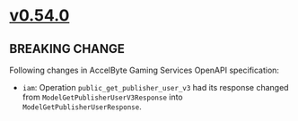 # [v0.54.0]

## BREAKING CHANGE

Following changes in AccelByte Gaming Services OpenAPI specification:

- `iam`: Operation `public_get_publisher_user_v3` had its response changed from `ModelGetPublisherUserV3Response` into `ModelGetPublisherUserResponse`.

[v0.54.0]: https://github.com/AccelByte/accelbyte-python-sdk/compare/v0.53.0..v0.54.0
